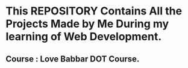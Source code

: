 # This REPOSITORY Contains All the Projects Made by Me During my learning of Web Development.

## Course : Love Babbar DOT Course.
